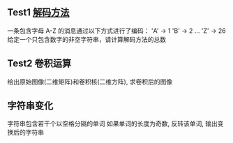 ## Test1 [解码方法](https://leetcode-cn.com/problems/decode-ways/)

一条包含字母 A-Z 的消息通过以下方式进行了编码：
'A' -> 1
'B' -> 2
...
'Z' -> 26
给定一个只包含数字的非空字符串，请计算解码方法的总数

## Test2 卷积运算
给出原始图像(二维矩阵)和卷积核(二维方阵), 求卷积后的图像

## 字符串变化
字符串包含若干个以空格分隔的单词
如果单词的长度为奇数, 反转该单词, 输出变换后的字符串